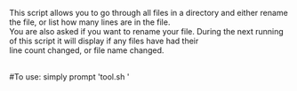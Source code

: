 
This script allows you to go through all files in a directory and either rename the file, or list how many lines are in the file. <br />
You are also asked if you want to rename your file. During the next running of this script it will display if any files have had their <br />
line count changed, or file name changed. <br /> 
<br />

#To use: simply prompt 'tool.sh <directoryname>'
